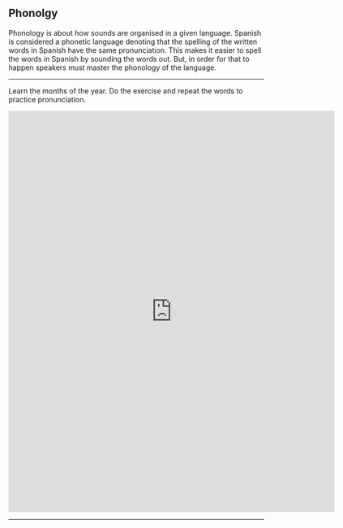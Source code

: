 <h2>Phonolgy</h2>
<p>Phonology is about how sounds are organised in a given language. Spanish is considered a phonetic language denoting that the spelling of the written words in Spanish have the same pronunciation. This makes it easier to spell the words in Spanish by sounding the words out. But, in order for that to happen speakers must master the phonology of the language.</p>
<hr>
<p>Learn the months of the year. Do the exercise and repeat the words to practice pronunciation.</p>
<iframe src="https://h5p.org/h5p/embed/406559" width="643" height="790" frameborder="0" allowfullscreen="allowfullscreen"></iframe><script src="https://h5p.org/sites/all/modules/h5p/library/js/h5p-resizer.js" charset="UTF-8"></script>

<hr>
  
